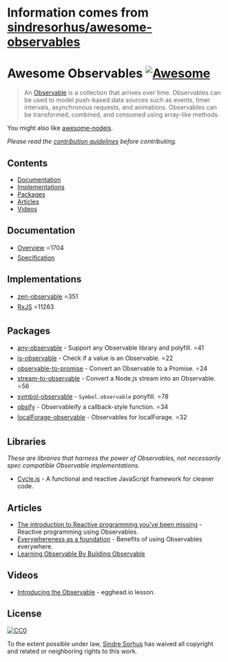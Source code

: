 # Information comes from [sindresorhus/awesome-observables](https://github.com/sindresorhus/awesome-observables)
# Awesome Observables [![Awesome](https://cdn.rawgit.com/sindresorhus/awesome/d7305f38d29fed78fa85652e3a63e154dd8e8829/media/badge.svg)](https://github.com/sindresorhus/awesome)

> An [Observable](https://github.com/zenparsing/es-observable) is a collection that arrives over time. Observables can be used to model push-based data sources such as events, timer intervals, asynchronous requests, and animations. Observables can be transformed, combined, and consumed using array-like methods.

You might also like [awesome-nodejs](https://github.com/sindresorhus/awesome-nodejs).

*Please read the [contribution guidelines](contributing.md) before contributing.*


## Contents

- [Documentation](#documentation)
- [Implementations](#implementations)
- [Packages](#packages)
- [Articles](#articles)
- [Videos](#videos)


## Documentation

- [Overview](https://github.com/zenparsing/es-observable) :star:1704
- [Specification](https://zenparsing.github.io/es-observable/)


## Implementations

- [zen-observable](https://github.com/zenparsing/zen-observable) :star:351
- [RxJS](https://github.com/ReactiveX/RxJS) :star:11263


## Packages

- [any-observable](https://github.com/sindresorhus/any-observable) - Support any Observable library and polyfill. :star:41
- [is-observable](https://github.com/sindresorhus/is-observable) - Check if a value is an Observable. :star:22
- [observable-to-promise](https://github.com/sindresorhus/observable-to-promise) - Convert an Observable to a Promise. :star:24
- [stream-to-observable](https://github.com/jamestalmage/stream-to-observable) - Convert a Node.js stream into an Observable. :star:56
- [symbol-observable](https://github.com/blesh/symbol-observable) - `Symbol.observable` ponyfill. :star:78
- [obsify](https://github.com/samverschueren/obsify) - Observableify a callback-style function. :star:34
- [localForage-observable](https://github.com/thgreasi/localForage-observable) - Observables for localForage. :star:32


## Libraries

*These are libraries that harness the power of Observables, not necessarily spec compatible Observable implementations.*

- [Cycle.js](http://cycle.js.org) - A functional and reactive JavaScript framework for cleaner code.


## Articles

- [The introduction to Reactive programming you've been missing](https://gist.github.com/staltz/868e7e9bc2a7b8c1f754) - Reactive programming using Observables.
- [Everywhereness as a foundation](http://staltz.com/everywhereness-as-a-foundation.html) - Benefits of using Observables everywhere.
- [Learning Observable By Building Observable](https://medium.com/@benlesh/learning-observable-by-building-observable-d5da57405d87)


## Videos

- [Introducing the Observable](https://egghead.io/lessons/javascript-introducing-the-observable) - egghead.io lesson.


## License

[![CC0](http://mirrors.creativecommons.org/presskit/buttons/88x31/svg/cc-zero.svg)](https://creativecommons.org/publicdomain/zero/1.0/)

To the extent possible under law, [Sindre Sorhus](https://sindresorhus.com) has waived all copyright and related or neighboring rights to this work.

